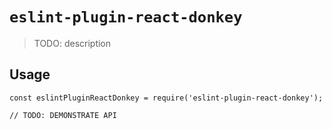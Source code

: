 # `eslint-plugin-react-donkey`

> TODO: description

## Usage

```
const eslintPluginReactDonkey = require('eslint-plugin-react-donkey');

// TODO: DEMONSTRATE API
```
